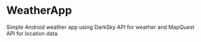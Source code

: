 # WeatherApp
Simple Android weather app using DarkSky API for weather and MapQuest API for location data. 
